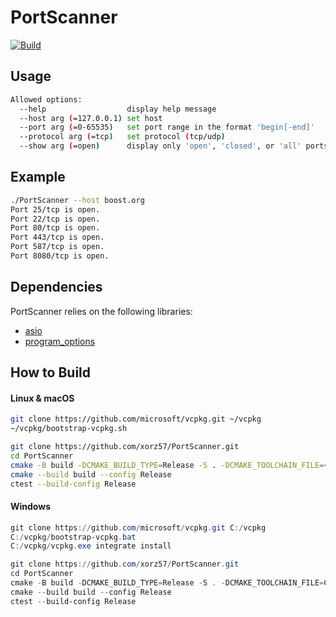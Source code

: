 # PortScanner

[![Build](https://github.com/xorz57/PortScanner/actions/workflows/Build.yml/badge.svg)](https://github.com/xorz57/PortScanner/actions/workflows/Build.yml)

## Usage

```bash
Allowed options:
  --help                  display help message
  --host arg (=127.0.0.1) set host
  --port arg (=0-65535)   set port range in the format 'begin[-end]'
  --protocol arg (=tcp)   set protocol (tcp/udp)
  --show arg (=open)      display only 'open', 'closed', or 'all' ports
```

## Example

```bash
./PortScanner --host boost.org
Port 25/tcp is open.
Port 22/tcp is open.
Port 80/tcp is open.
Port 443/tcp is open.
Port 587/tcp is open.
Port 8080/tcp is open.
```

## Dependencies

PortScanner relies on the following libraries:

- [asio](https://github.com/boostorg/asio)
- [program_options](https://github.com/boostorg/program_options)

## How to Build

#### Linux & macOS

```bash
git clone https://github.com/microsoft/vcpkg.git ~/vcpkg
~/vcpkg/bootstrap-vcpkg.sh

git clone https://github.com/xorz57/PortScanner.git
cd PortScanner
cmake -B build -DCMAKE_BUILD_TYPE=Release -S . -DCMAKE_TOOLCHAIN_FILE=~/vcpkg/scripts/buildsystems/vcpkg.cmake
cmake --build build --config Release
ctest --build-config Release
```

#### Windows

```powershell
git clone https://github.com/microsoft/vcpkg.git C:/vcpkg
C:/vcpkg/bootstrap-vcpkg.bat
C:/vcpkg/vcpkg.exe integrate install

git clone https://github.com/xorz57/PortScanner.git
cd PortScanner
cmake -B build -DCMAKE_BUILD_TYPE=Release -S . -DCMAKE_TOOLCHAIN_FILE=C:/vcpkg/scripts/buildsystems/vcpkg.cmake
cmake --build build --config Release
ctest --build-config Release
```
